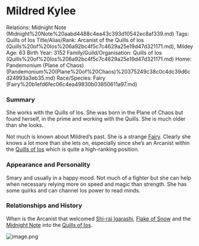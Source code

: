 # Mildred Kylee

Relations: Midnight Note (Midnight%20Note%20aabd4488c4ea43c393d10542ec8af339.md) 
Tags: Quills of Ios
Title/Alias/Rank: Arcanist of the Quills of Ios (Quills%20of%20Ios%206a92bc4f5c7c4629a25e19d47d321171.md), Mildey
Age: 63
Birth Year: 3152
Family/Guild/Organisation: Quills of Ios (Quills%20of%20Ios%206a92bc4f5c7c4629a25e19d47d321171.md) 
Home: Pandemonium (Plane of Chaos) (Pandemonium%20(Plane%20of%20Chaos)%20375249c38c0c4dc39d6cd24993a3eb35.md) 
Race/Species: Fairy (Fairy%20b1efd6fec06c4ea49830b03850611a97.md)

### Summary

She works with the Quills of Ios. She was born in the Plane of Chaos but found herself, in the prime and working with the Quills. She is much older than she looks.

Not much is known about Mildred’s past. She is a strange [Fairy](Fairy%20b1efd6fec06c4ea49830b03850611a97.md). Clearly she knows a lot more than she lets on, especially since she’s an Arcanist within the [Quills of Ios](Quills%20of%20Ios%206a92bc4f5c7c4629a25e19d47d321171.md) which is quite a high-ranking position.

### Appearance and Personality

Smary and usually in a happy mood. Not much of a fighter but she can help when necessary relying more on speed and magic than strength. She has some quirks and can channel Ios power to read minds.

### **Relationships and History**

When is the Arcanist that welcomed [Shi-rai Igarashi](Shi-rai%20Igarashi%202b00fac466024354b0273317d2e43ca0.md), [Flake of Snow](Flake%20of%20Snow%200acbb6e796964907a336f61d1c3903dd.md) and the [Midnight Note](Midnight%20Note%20aabd4488c4ea43c393d10542ec8af339.md) into the [Quills of Ios](Quills%20of%20Ios%206a92bc4f5c7c4629a25e19d47d321171.md).

![image.png](image%20124.png)
